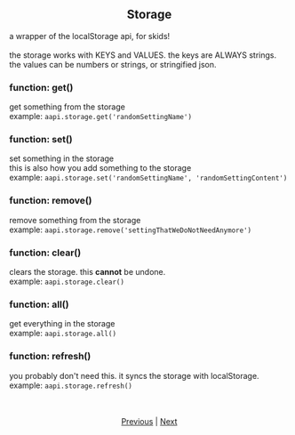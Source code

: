 <h2 align="center">Storage</h2>
a wrapper of the localStorage api, for skids!<br>
<br>
the storage works with KEYS and VALUES. the keys are ALWAYS strings. the values can be numbers or strings, or stringified json.

### function: get()
get something from the storage<br>
example: `aapi.storage.get('randomSettingName')`

### function: set()
set something in the storage<br>
this is also how you add something to the storage<br>
example: `aapi.storage.set('randomSettingName', 'randomSettingContent')`

### function: remove()
remove something from the storage<br>
example: `aapi.storage.remove('settingThatWeDoNotNeedAnymore')`

### function: clear()
clears the storage. this **cannot** be undone.<br>
example: `aapi.storage.clear()`

### function: all()
get everything in the storage<br>
example: `aapi.storage.all()`

### function: refresh()
you probably don't need this. it syncs the storage with localStorage.<br>
example: `aapi.storage.refresh()`

<br>
<br>
<div align="center">
    <a href="./6_panickey.md">Previous</a> | <a href="./8_goodbye.md">Next</a>
</div>